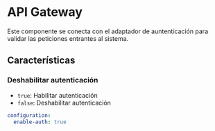 # API Gateway
Este componente se conecta con el adaptador de auntenticación para validar las peticiones entrantes al sistema. 

## Características

### Deshabilitar autenticación
- `true`: Habilitar autenticación
- `false`: Deshabilitar autenticación

```yaml
configuration:
  enable-auth: true
```